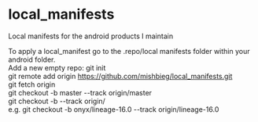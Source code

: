 # local_manifests
Local manifests for the android products I maintain

To apply a local_manifest go to the .repo/local manifests folder within your android folder.<br/>
Add a new empty repo: git init<br/>
git remote add origin https://github.com/mishbieg/local_manifests.git<br/>
git fetch origin<br/>
git checkout -b master --track origin/master<br/>
git checkout -b <branch> --track origin/<branch><br/>
e.g. git checkout -b onyx/lineage-16.0 --track origin/lineage-16.0
